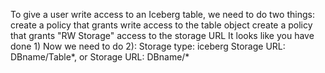 To give a user write access to an Iceberg table, we need to do two things:
create a policy that grants write access to the table object
create a policy that grants "RW Storage" access to the storage URL
It looks like you have done 1)
Now we need to do 2):
Storage type: iceberg
Storage URL: DBname/Table*, or
Storage URL: DBname/*

